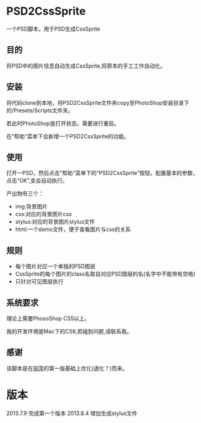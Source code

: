 PSD2CssSprite
=============

一个PSD脚本，用于PSD生成CssSprite

## 目的
将PSD中的图片信息自动生成CssSprite,将原本的手工工作自动化。

## 安装
将代码clone到本地，将PSD2CssSprite文件夹copy至PhotoShop安装目录下的/Presets/Scripts文件夹。

若此时PhotoShop是打开状态，需要进行重启。

在“帮助”菜单下会新增一个PSD2CssSprite的功能。

## 使用
打开一PSD，然后点击"帮助"菜单下的“PSD2CssSprite”按钮，配置基本的参数，点击“OK”,变会自动执行。

产出物有三个：

* img:背景图片
* css:对应的背景图片css
* stylus:对应的背景图片stylus文件
* html:一个demo文件，便于查看图片与css的关系

## 规则
* 每个图片对应一个单独的PSD图层
* CssSprite的每个图片的class名取自对应PSD图层的名(名字中不能带有空格)
* 只针对可见图层执行

## 系统要求
理论上需要PhosoShop CS5以上。

我的开发环境是Mac下的CS6,若碰到问题,请联系我。

## 感谢
该脚本是在[丽萍](http://weibo.com/u/1066132811)的第一版基础上优化(退化？)而来。

# 版本
2013.7.9 完成第一个版本
2013.8.4 增加生成stylus文件

